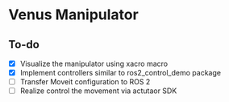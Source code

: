 # Venus Manipulator
## To-do
- [x] Visualize the manipulator using xacro macro
- [x] Implement controllers similar to ros2_control_demo package
- [ ] Transfer Moveit configuration to ROS 2
- [ ] Realize control the movement via actutaor SDK